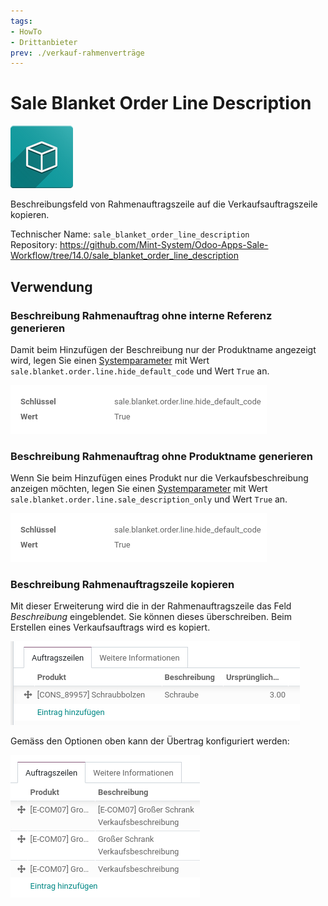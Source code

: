 ```yaml
---
tags:
- HowTo
- Drittanbieter
prev: ./verkauf-rahmenverträge
---
```

# Sale Blanket Order Line Description
![icon_oms_box](assets/icon_oms_box.png)

Beschreibungsfeld von Rahmenauftragszeile auf die Verkaufsauftragszeile kopieren.

Technischer Name: `sale_blanket_order_line_description`\
Repository: <https://github.com/Mint-System/Odoo-Apps-Sale-Workflow/tree/14.0/sale_blanket_order_line_description>

## Verwendung

### Beschreibung Rahmenauftrag ohne interne Referenz generieren

Damit beim Hinzufügen der Beschreibung nur der Produktname angezeigt wird, legen Sie einen [Systemparameter](Entwicklung.md#Systemparameter%20anlegen) mit Wert `sale.blanket.order.line.hide_default_code` und Wert `True` an.

![](assets/Sale%20Blanket%20Order%20Line%20Description%20Systemparameter.png)

### Beschreibung Rahmenauftrag ohne Produktname generieren

Wenn Sie beim Hinzufügen eines Produkt nur die Verkaufsbeschreibung anzeigen möchten, legen Sie einen [Systemparameter](Entwicklung.md#Systemparameter%20anlegen) mit Wert `sale.blanket.order.line.sale_description_only` und Wert `True` an.

![](assets/Sale%20Blanket%20Order%20Line%20Description%20Systemparameter.png)

### Beschreibung Rahmenauftragszeile kopieren

Mit dieser Erweiterung wird die in der Rahmenauftragszeile das Feld *Beschreibung* eingeblendet. Sie können dieses überschreiben. Beim Erstellen eines Verkaufsauftrags wird es kopiert.

![](assets/Sale%20Blanket%20Order%20Line%20Description.png)

Gemäss den Optionen oben kann der Übertrag konfiguriert werden:

![](assets/Sale%20Blanket%20Order%20Line%20Description%20Params.png)